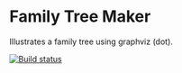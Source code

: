 # Family Tree Maker

Illustrates a family tree using graphviz (dot).

[![Build status](https://api.travis-ci.com/zhanyong-wan/family-tree.svg?branch=main)](https://travis-ci.com/zhanyong-wan/family-tree)
